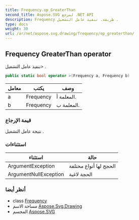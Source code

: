 ```yaml
---
title: Frequency.op_GreaterThan
second_title: Aspose.SVG لمرجع .NET API
description: Frequency طريقة. تنفيذ عامل التشغيل .
type: docs
weight: 30
url: /ar/net/aspose.svg.drawing/frequency/op_greaterthan/
---
```

## Frequency GreaterThan operator

تنفيذ عامل التشغيل&gt; .

```csharp
public static bool operator >(Frequency a, Frequency b)
```

| معامل | يكتب | وصف |
| --- | --- | --- |
| a | Frequency | المعلمة أ. |
| b | Frequency | المعلمة ب. |

### قيمة الإرجاع

نتيجة عامل التشغيل .

### استثناءات

| استثناء | حالة |
| --- | --- |
| ArgumentException | الحجج لها أنواع مختلفة |
| ArgumentNullException | الحجة لاغية |

### أنظر أيضا

* class [Frequency](../)
* مساحة الاسم [Aspose.Svg.Drawing](../../frequency/)
* المجسم [Aspose.SVG](../../../)


